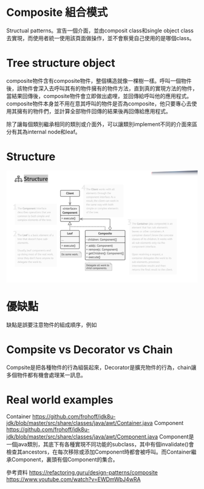 # Composite 組合模式
Structual patterns。宣告一個介面，並由composit class和single object class 去實現，而使用者統一使用該頁面做操作，並不會察覺自己使用的是哪個class。

# Tree structure object
composite物件含有composite物件，整個構造就像一棵樹一樣。呼叫一個物件後，該物件會深入去呼叫其有的物件擁有的物件方法，直到真的實現方法的物件，當結果回傳後，composite物件會立即做出處哩，並回傳給呼叫他的應用程式。
composite物件本身並不用在意其呼叫的物件是否為composite，他只要專心去使用其擁有的物件們，並計算全部物件回傳的結果後再回傳給應用程式。

除了讓每個類別繼承相同的類別或介面外，可以讓類別implement不同的介面來區分有其為internal node和leaf。

# Structure
![CompsitePattern](/picture/composite.png)

# 優缺點
缺點是誤要注意物件的組成順序，例如

# Compsite vs Decorator vs Chain
Compsite是把各種物件的行為組裝起來，Decorator是擴充物件的行為，chain讓多個物件都有機會處理某一訊息。

# Real world examples
Container
https://github.com/frohoff/jdk8u-jdk/blob/master/src/share/classes/java/awt/Container.java
Component
https://github.com/frohoff/jdk8u-jdk/blob/master/src/share/classes/java/awt/Component.java
Component是一個java類別，其底下有各種實現不同功能的subclass，其中有個invalidate()會檢查其ancestors，在每次移除或添加Component時都會被呼叫。而Container繼承Component，裏頭有個Component的集合。

參考資料
https://refactoring.guru/design-patterns/composite
https://www.youtube.com/watch?v=EWDmWbJ4wRA